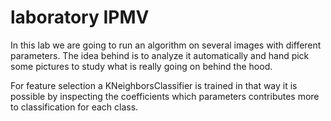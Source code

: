 # laboratory IPMV

In this lab we are going to run an algorithm on several images with different parameters. The idea behind is to analyze it automatically and hand pick some pictures to study what is really going on behind the hood.

For feature selection a KNeighborsClassifier is trained in that way it is possible by inspecting the coefficients which parameters contributes more to classification for each class.

